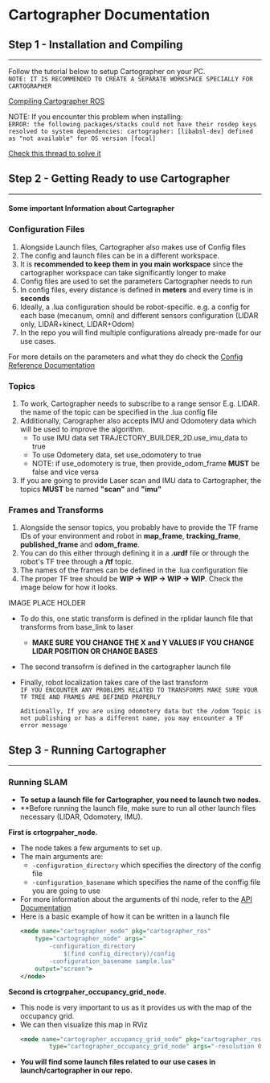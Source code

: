 # Cartographer Documentation

## Step 1 - Installation and Compiling
___

Follow the tutorial below to setup Cartographer on your PC. \
``
NOTE: IT IS RECOMMENDED TO CREATE A SEPARATE WORKSPACE SPECIALLY FOR CARTOGRAPHER
``


[Compiling Cartographer ROS](https://google-cartographer-ros.readthedocs.io/en/latest/compilation.html#building-installation)

NOTE: If you encounter this problem when installing:\
``
 ERROR: the following packages/stacks could not have their rosdep keys resolved to system dependencies: cartographer: [libabsl-dev] defined as "not available" for OS version [focal] 
``

[Check this thread to solve it](https://github.com/cartographer-project/cartographer_ros/issues/1726)



## Step 2 - Getting Ready to use Cartographer
___

#### Some important Information about Cartographer
### __Configuration Files__

1. Alongside Launch files, Cartographer also makes use of Config files
2. The config and launch files can be in a different workspace. 
3. It is **recommended to keep them in you main workspace** since the cartographer workspace can take significantly longer to make
2. Config files are used to set the parameters Cartographer needs to run
3. In config files, every distance is defined in **meters** and every time is in **seconds**
4. Ideally, a .lua configuration should be robot-specific. e.g. a config for each base (mecanum, omni) and different sensors configuration (LIDAR only, LIDAR+kinect, LIDAR+Odom)
5. In the repo you will find multiple configurations already pre-made for our use cases. 

 For more details on the parameters and what they do check the [Config Reference Documentation](https://google-cartographer-ros.readthedocs.io/en/latest/configuration.html)
    
### __Topics__
1. To work, Cartographer needs to subscribe to a range sensor E.g. LIDAR. the name of the topic can be specified in the .lua config file
2. Additionally, Carographer also accepts IMU and Odomotery data which will be used to improve the algorithm.
    - To use IMU data set TRAJECTORY_BUILDER_2D.use_imu_data to true
    - To use Odometery data, set use_odomotery to true
    - NOTE: if use_odomotery is true, then provide_odom_frame **MUST** be false and vice versa
3. If you are going to provide Laser scan and IMU data to Cartographer, the topics **MUST** be named **"scan"** and **"imu"**


### __Frames and Transforms__
1. Alongside the sensor topics, you probably have to provide the TF frame IDs of your environment and robot in **map_frame**, **tracking_frame**, **published_frame** and **odom_frame**.
2. You can do this either through defining it in a **.urdf** file or through the robot's TF tree through a **/tf** topic.
3. The names of the frames can be defined in the .lua configuration file 
4. The proper TF tree should be **WIP -> WIP -> WIP -> WIP**. Check the image below for how it looks.

IMAGE PLACE HOLDER 

- To do this, one static transform is defined in the rplidar launch file that transforms from base_link to laser
    - **MAKE SURE YOU CHANGE THE X and Y VALUES IF YOU CHANGE LIDAR POSITION OR CHANGE BASES**
- The second transofrm is defined in the cartographer launch file 
- Finally, robot localization takes care of the last transform\
    ``
    IF YOU ENCOUNTER ANY PROBLEMS RELATED TO TRANSFORMS MAKE SURE YOUR TF TREE AND FRAMES ARE DEFINED PROPERLY
    ``
    
    ``
    Aditionally, If you are using odomotery data but the /odom Topic is not publishing or has a different name, you may encounter a TF error message
    ``

## Step 3 - Running Cartographer
___

### **Running SLAM**
 * **To setup a launch file for Cartographer, you need to launch two nodes.**
 * **Before running the launch file, make sure to run all other launch files necessary (LIDAR, Odomotery, IMU).

**First is crtogrpaher_node.**
* The node takes a few arguments to set up.
* The main arguments are:
    *    ``-configuration_directory`` which specifies the directory of the config file
    * ``-configuration_basename`` which specifies the name of the conffig file you are going to use
* For more information about the arguments of thi node, refer to the [ API Documentation](https://google-cartographer-ros.readthedocs.io/en/latest/ros_api.html#services)
* Here is a basic example of how it can be written in a launch file
    ```XML
    <node name="cartographer_node" pkg="cartographer_ros"
        type="cartographer_node" args="
            -configuration_directory
                $(find config_directory)/config
            -configuration_basename sample.lua"
        output="screen">
    </node>
    ```
**Second is crtogrpaher_occupancy_grid_node.**

* This node is very important to us as it provides us with the map of the occupancy grid. 
* We can then visualize this map in RViz
    ```XML
    <node name="cartographer_occupancy_grid_node" pkg="cartographer_ros"
            type="cartographer_occupancy_grid_node" args="-resolution 0.05" />
    ```
* **You will find some launch files related to our use cases in launch/cartographer in our repo.**
